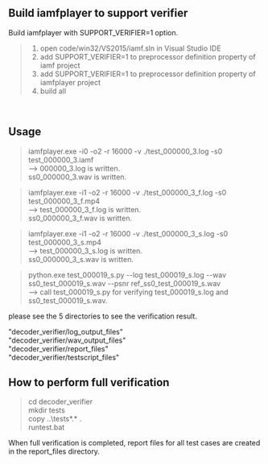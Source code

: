 ## Build iamfplayer to support verifier<BR>

Build iamfplayer with SUPPORT_VERIFIER=1 option.<BR>
> 1. open code/win32/VS2015/iamf.sln in Visual Studio IDE <BR>
> 2. add SUPPORT_VERIFIER=1 to preprocessor definition property of iamf project  <BR>
> 3. add SUPPORT_VERIFIER=1 to preprocessor definition property of iamfplayer project  <BR>
> 4. build all <BR>
<BR>

## Usage<BR>

> iamfplayer.exe -i0 -o2 -r 16000 -v ./test_000000_3.log -s0 test_000000_3.iamf<BR>
--> 000000_3.log is written.<BR>
    ss0_000000_3.wav is written.<BR>

> iamfplayer.exe -i1 -o2 -r 16000 -v ./test_000000_3_f.log -s0 test_000000_3_f.mp4<BR>
--> test_000000_3_f.log is written.<BR>
    ss0_000000_3_f.wav is written.<BR>

> iamfplayer.exe -i1 -o2 -r 16000 -v ./test_000000_3_s.log -s0 test_000000_3_s.mp4<BR>
--> test_000000_3_s.log is written.<BR>
    ss0_000000_3_s.wav is written.<BR>

> python.exe test_000019_s.py --log test_000019_s.log --wav ss0_test_000019_s.wav --psnr ref_ss0_test_000019_s.wav<BR>
--> call test_000019_s.py for verifying test_000019_s.log and ss0_test_000019_s.wav.<BR>

please see the 5 directories to see the verification result.<BR>

"decoder_verifier/log_output_files"<BR>
"decoder_verifier/wav_output_files"<BR>
"decoder_verifier/report_files"<BR>
"decoder_verifier/testscript_files"<BR>

## How to perform full verification<BR>

> cd decoder_verifier<BR>
> mkdir tests<BR>
> copy ..\tests\*.* .<BR>
> runtest.bat<BR>

When full verification is completed, report files for all test cases are created in the report_files directory.

